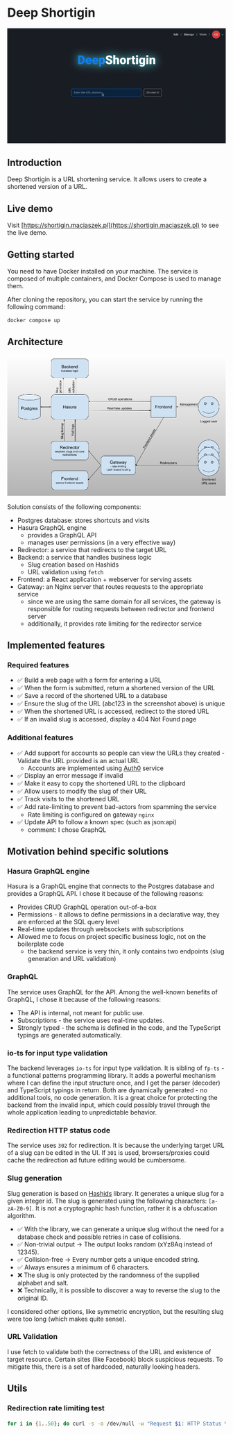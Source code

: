 # Deep Shortigin

![Demo](docs/demo.gif "Demo")

## Introduction

Deep Shortigin is a URL shortening service. It allows users to create a shortened version of a URL.

## Live demo

Visit [https://shortigin.maciaszek.pl](https://shortigin.maciaszek.pl) to see the live demo.

## Getting started

You need to have Docker installed on your machine. The service is composed of multiple containers, and Docker Compose is used to manage them.

After cloning the repository, you can start the service by running the following command:

```bash
docker compose up
```

## Architecture

![Architecture](docs/architecture.png "Architecture")

Solution consists of the following components:
- Postgres database: stores shortcuts and visits
- Hasura GraphQL engine
  - provides a GraphQL API
  - manages user permissions (in a very effective way)
- Redirector: a service that redirects to the target URL
- Backend: a service that handles business logic
  - Slug creation based on Hashids
  - URL validation using `fetch`
- Frontend: a React application + webserver for serving assets
- Gateway: an Nginx server that routes requests to the appropriate service
  - since we are using the same domain for all services, the gateway is responsible for routing requests between redirector and frontend server
  - additionally, it provides rate limiting for the redirector service

## Implemented features

### Required features

- ✅ Build a web page with a form for entering a URL
- ✅ When the form is submitted, return a shortened version of the URL
- ✅ Save a record of the shortened URL to a database
- ✅ Ensure the slug of the URL (abc123 in the screenshot above) is unique
- ✅ When the shortened URL is accessed, redirect to the stored URL
- ✅ If an invalid slug is accessed, display a 404 Not Found page

### Additional features

- ✅ Add support for accounts so people can view the URLs they created - Validate the URL provided is an actual URL
  - Accounts are implemented using [Auth0](https://auth0.com) service
- ✅ Display an error message if invalid
- ✅ Make it easy to copy the shortened URL to the clipboard
- ✅ Allow users to modify the slug of their URL
- ✅ Track visits to the shortened URL
- ✅ Add rate-limiting to prevent bad-actors from spamming the service
  - Rate limiting is configured on gateway `nginx`
- ✅ Update API to follow a known spec (such as json:api)
  - comment: I chose GraphQL

## Motivation behind specific solutions

### Hasura GraphQL engine

Hasura is a GraphQL engine that connects to the Postgres database and provides a GraphQL API. I chose it because of the following reasons:

- Provides CRUD GraphQL operation out-of-a-box
- Permissions - it allows to define permissions in a declarative way, they are enforced at the SQL query level
- Real-time updates through websockets with subscriptions
- Allowed me to focus on project specific business logic, not on the boilerplate code
  - the backend service is very thin, it only contains two endpoints (slug generation and URL validation)

### GraphQL

The service uses GraphQL for the API. Among the well-known benefits of GraphQL, I chose it because of the following reasons:

- The API is internal, not meant for public use.
- Subscriptions - the service uses real-time updates.
- Strongly typed - the schema is defined in the code, and the TypeScript typings are generated automatically.


### io-ts for input type validation

The backend leverages `io-ts` for input type validation. It is sibling of `fp-ts` - a functional patterns programming library. It adds a powerful mechanism where I can define the input structure once, and I get the parser (decoder) and TypeScript typings in return. Both are dynamically generated - no additional tools, no code generation. It is a great choice for protecting the backend from the invalid input, which could possibly travel through the whole application leading to unpredictable behavior.

### Redirection HTTP status code

The service uses `302` for redirection. It is because the underlying target URL of a slug can be edited in the UI. If `301` is used, browsers/proxies could cache the redirection ad future editing would be cumbersome.

### Slug generation

Slug generation is based on [Hashids](https://www.npmjs.com/package/hashids) library. It generates a unique slug for a given integer id. The slug is generated using the following characters: `[a-zA-Z0-9]`.
It is not a cryptographic hash function, rather it is a obfuscation algorithm. 

- ✅ With the library, we can generate a unique slug without the need for a database check and possible retries in case of collisions.
- ✅ Non-trivial output → The output looks random (xYz8Aq instead of 12345).
- ✅ Collision-free → Every number gets a unique encoded string.
- ✅ Always ensures a minimum of 6 characters.
- ❌ The slug is only protected by the randomness of the supplied alphabet and salt.
- ❌ Technically, it is possible to discover a way to reverse the slug to the original ID.

I considered other options, like symmetric encryption, but the resulting slug were too long (which makes quite sense).


### URL Validation

I use fetch to validate both the correctness of the URL and existence of target resource. Certain sites (like Facebook) block suspicious requests. To mitigate this, there is a set of hardcoded, naturally looking headers.

## Utils

### Redirection rate limiting test

```bash
for i in {1..50}; do curl -s -o /dev/null -w "Request $i: HTTP Status %{http_code}\n" http://localhost:4050/rpvjp3; done
```
